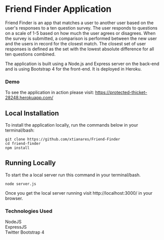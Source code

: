 # Friend Finder Application
Friend Finder is an app that matches a user to another user based on the user's responses to a ten question survey. The user responds to questions on a scale of 1-5 based on how much the user agrees or disagrees. When the survey is submitted, a comparison is performed between the new user and the users in record for the closest match. The closest set of user responses is defined as the set with the lowest absolute difference for all ten questions combined.

The application is built using a Node.js and Express server on the back-end and is using Bootstrap 4 for the front-end. It is deployed in Heroku.

### Demo
To see the application in action please visit: https://protected-thicket-28248.herokuapp.com/

## Local Installation

To install the application locally, run the commands below in your terminal/bash:

```
git clone https://github.com/xtianares/Friend-Finder
cd friend-finder
npm install
```

## Running Locally
To start the a local server run this command in your terminal/bash.

```
node server.js
```

Once you get the local server running visit http://localhost:3000/ in your browser.

### Technologies Used
NodeJS\
ExpressJS\
Twitter Bootstrap 4
